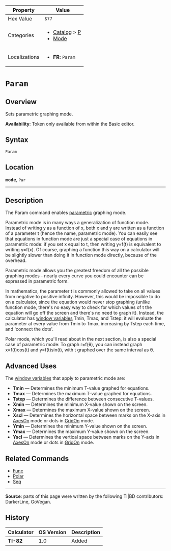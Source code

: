 | Property      | Value |
|---------------|-------|
| Hex Value     | `$77`|
| Categories    | <ul><li>[Catalog](<../categories/Catalog.md>) > [P](<../categories/Catalog.md#P>)</li><li>[Mode](<../categories/Mode.md>)</li></ul> |
| Localizations | <ul><li><b>FR</b>: `Param`</li></ul> |

# `Param`

## Overview
Sets parametric graphing mode.


<b>Availability</b>: Token only available from within the Basic editor.

## Syntax
`Param`

## Location
<tt><kbd><b>mode</b></kbd></tt>, `Par`
<hr>

## Description

The Param command enables [parametric](graphing-mode#parametric) graphing mode.

Parametric mode is in many ways a generalization of function mode. Instead of writing y as a function of x, both x and y are written as a function of a parameter t (hence the name, parametric mode). You can easily see that equations in function mode are just a special case of equations in parametric mode: if you set x equal to t, then writing y=f(t) is equivalent to writing y=f(x). Of course, graphing a function this way on a calculator will be slightly slower than doing it in function mode directly, because of the overhead.

Parametric mode allows you the greatest freedom of all the possible graphing modes - nearly every curve you could encounter can be expressed in parametric form.

In mathematics, the parameter t is commonly allowed to take on all values from negative to positive infinity. However, this would be impossible to do on a calculator, since the equation would never stop graphing (unlike function mode, there's no easy way to check for which values of t the equation will go off the screen and there's no need to graph it). Instead, the calculator has [window variables](system-variables) Tmin, Tmax, and Tstep: it will evaluate the parameter at every value from Tmin to Tmax, increasing by Tstep each time, and 'connect the dots'.

Polar mode, which you'll read about in the next section, is also a special case of parametric mode: To graph r=f(θ), you can instead graph x=f(t)cos(t) and y=f(t)sin(t), with t graphed over the same interval as θ.

## Advanced Uses

The [window variables](system-variables#window) that apply to parametric mode are:

*   **Tmin** — Determines the minimum T-value graphed for equations.
*   **Tmax** — Determines the maximum T-value graphed for equations.
*   **Tstep** — Determines the difference between consecutive T-values.
*   **Xmin** — Determines the minimum X-value shown on the screen.
*   **Xmax** — Determines the maximum X-value shown on the screen.
*   **Xscl** — Determines the horizontal space between marks on the X-axis in [AxesOn](AxesOn.md) mode or dots in [GridOn](GridOn.md) mode.
*   **Ymin** — Determines the minimum Y-value shown on the screen.
*   **Ymax** — Determines the maximum Y-value shown on the screen.
*   **Yscl** — Determines the vertical space between marks on the Y-axis in [AxesOn](AxesOn.md) mode or dots in [GridOn](GridOn.md) mode.

## Related Commands

*   [Func](Func.md)
*   [Polar](Polar.md)
*   [Seq](Seq.md)

* * *

**Source**: parts of this page were written by the following TI|BD contributors: DarkerLine, GoVegan.

## History
| Calculator | OS Version | Description |
|------------|------------|-------------|
| <b>TI-82</b> | 1.0 | Added |


